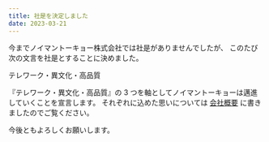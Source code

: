 ```yaml
---
title: 社是を決定しました
date: 2023-03-21
---
```


今までノイマントーキョー株式会社では社是がありませんでしたが、
このたび次の文言を社是とすることに決めました。

<div class="about-company-slogan">
      <span class="about-company-slogan-line">
        テレワーク・異文化・高品質
      </span>
    </div>

『テレワーク・異文化・高品質』の 3 つを軸としてノイマントーキョーは邁進していくことを宣言します。
それぞれに込めた思いについては [会社概要](/about) に書きましたのでご覧ください。

今後ともよろしくお願いします。

